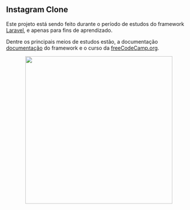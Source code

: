 ## Instagram Clone

Este projeto está sendo feito durante o período de estudos do framework <a href="https://laravel.com" target="_blank">Laravel</a>, e apenas para fins de aprendizado.

Dentre os principais meios de estudos estão, a documentação [documentação](https://laravel.com/docs) do framework e o curso da <a href="https://www.freecodecamp.org/" target="_blank">freeCodeCamp.org</a>.


<p align="center"><a href="https://laravel.com" target="_blank"><img src="https://raw.githubusercontent.com/laravel/art/master/logo-lockup/5%20SVG/2%20CMYK/1%20Full%20Color/laravel-logolockup-cmyk-red.svg" width="400"></a></p>
